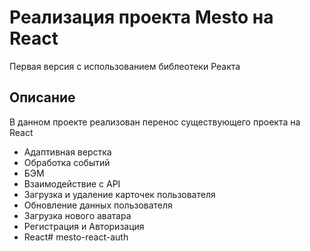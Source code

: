 # Реализация проекта Mesto на React

Первая версия с использованием библеотеки Реакта
## Описание
В данном проекте реализован перенос существующего проекта на React
- Адаптивная верстка
- Обработка событий 
- БЭМ
- Взаимодействие с API
- Загрузка и удаление карточек пользователя
- Обновление данных пользователя
- Загрузка нового аватара
- Регистрация и Авторизация 
- React# mesto-react-auth
